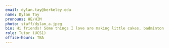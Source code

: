 ```yaml
---
email: dylan.tay@berkeley.edu
name: Dylan Tay
pronouns: HE/HIM
photo: staff/dylan_a.jpeg
bio: Hi friends! Some things I love are making little cakes, badminton in the RSF and Lego City. Thank you for being a part of my Data 8 experience and I know we'll do great together :)
role: Tutor (UCS1)
office-hours: TBA
---
```

